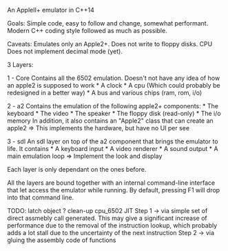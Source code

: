 An AppleII+ emulator in C++14

Goals:
	Simple code, easy to follow and change, somewhat performant.
	Modern C++ coding style followed as much as possible.

Caveats:
	Emulates only an Apple2+. Does not write to floppy disks.
	CPU	Does not implement decimal mode (yet).

3 Layers:

1 - Core
	Contains all the 6502 emulation. Doesn't not have any idea of how an apple2 is supposed to work
	* A clock
	* A cpu (Which could probably be redesigned in a better way)
	* A bus and various chips (ram, rom, i/o)

2 - a2
	Contains the emulation of the following apple2+ components:
	* The keyboard
	* The video
	* The speaker
	* The floppy disk (read-only)
	* The i/o memory
	In addition, it also contains an "Apple2" class that can create an apple2
	=> This implements the hardware, but have no UI per see

3 - sdl
	An sdl layer on top of the a2 component that brings the emulator to life. It contains
	* A keyboard input
	* A video renderer
	* A sound output
	* A main emulation loop
	=> Implement the look and display

Each layer is only dependant on the ones before.

All the layers are bound together with an internal command-line interface that let access the emulator while running. By default, pressing F1 will drop into that command line.

TODO:
	latch object ?
	clean-up cpu_6502
	JIT
		Step 1 -> via simple set of direct assmebly call generated. This may give a significant increase of performance due to the removal of the instruction lookup, which probably adds a lot stall due to the uncertainty of the next instruction
		Step 2 -> via gluing the assembly code of functions
